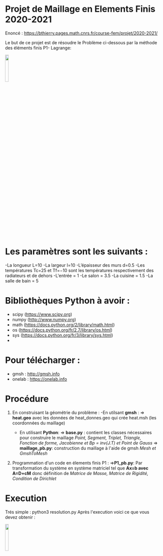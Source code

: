 # Projet de Maillage en Elements Finis 2020-2021
Enoncé : https://bthierry.pages.math.cnrs.fr/course-fem/projet/2020-2021/

Le but de ce projet est de résoudre le Problème ci-dessous par la méthode  des éléments finis P1- Lagrange:

<img src="https://user-images.githubusercontent.com/49198711/109036725-2f104980-76ca-11eb-9c4e-a6eb7249415c.png" width="15%"></img> 

# Les paramètres sont les suivants :
-La longueur L=10
-La largeur l=10
-L’épaisseur des murs d=0.5
-Les températures Tc=25 et Tf=−10 sont les températures respectivement des radiateurs  et de dehors
-L'entrée = 1
-Le salon = 3.5
-La cuisine = 1.5
-La salle de bain = 5

# Bibliothèques Python à avoir :
- scipy (https://www.scipy.org)
- numpy (http://www.numpy.org)
- math (https://docs.python.org/2/library/math.html)
- os (https://docs.python.org/fr/2.7/library/os.html)
- sys (https://docs.python.org/fr/3/library/sys.html)
- 
 # Pour télécharger :
- gmsh : http://gmsh.info
- onelab : https://onelab.info

# Procédure

1. En construisant la géométrie du problème : 
   -En utilsant **gmsh** :
      => **heat.geo** avec les données de heat_donnes.geo qui crée heat.msh (les coordonnées du maillage)
   - En utilisant **Python**:
      => **base.py** : contient les classes nécessaires pour construire le maillage *Point, Segment, Triplet, Triangle, Fonction de forme, Jacobienne et Bp = inv(J.T)  et Point de Gauss*
      => **maillage_pb.py**: construction du maillage à l'aide de gmsh *Mesh et GmshToMesh*

2. Programmation d'un code en élements finis P1 :
     =>**P1_pb.py**: Par transformation du système en système matriciel tel que **Ax=b avec A=D+cM** donc définition de *Matrice de Masse, Matrice de Rigidité, Condition de Dirichlet* 
     
# Execution 

Trés simple : python3 resolution.py
Après l'execution voici ce que vous devez obtenir :

<img src="https://user-images.githubusercontent.com/49198711/109034606-1b63e380-76c8-11eb-8459-c8ab5dc2447d.png" width="15%"></img> 


